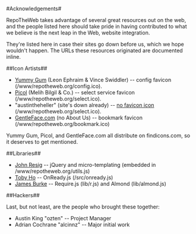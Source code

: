#Acknowledgements#

RepoTheWeb takes advantage of several great resources out on the web, and the people listed here should take pride in having contributed to what we believe is the next leap in the Web, website integration. 

They're listed here in case their sites go down before us, which we hope wouldn't happen. The URLs these resources originated are documented inline. 

##Icon Artists##

- [Yummy Gum](http://yummygum.com/) (Leon Ephraim & Vince Swiddler) -- config favicon (/www/repotheweb.org/config.ico).
- [Picol](http://www.picol.org/) (Melih Bilgil & Co.) -- select service favicon (/www/repotheweb.org/select.ico).
- "austintheheller" (site's down already) -- [no favicon icon](http://www.veryicon.com/icons/system/august/) (/www/repotheweb.org/select.ico).
- [GentleFace.com](http://gentleface.com/) (no About Us) -- bookmark favicon (/www/repotheweb.org/bookmark.ico)

Yummy Gum, Picol, and GentleFace.com all distribute on findicons.com, so it deserves to get mentioned. 

##Libraries##

- [John Resig](http://ejohn.org/) -- jQuery and micro-templating (embedded in /www/repotheweb.org/utils.js)
- [Toby Ho](http://tobyho.com/) -- OnReady.js (/src/onready.js)
- [James Burke](http://tagneto.blogspot.co.nz/) -- Require.js (lib/r.js) and Almond (lib/almond.js)

##Hackers##

Last, but not least, are the people who brought these together:

- Austin King "ozten" -- Project Manager
- Adrian Cochrane "alcinnz" -- Major initial work
